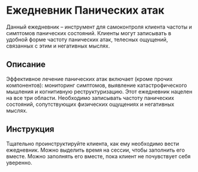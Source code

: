 # Ежедневник Панических атак

Данный ежедневник – инструмент для самоконтроля клиента частоты и
симптомов панических состояний. Клиенты могут записывать в удобной форме
частоту панических атак, телесных ощущений, связанных с этим и
негативных мыслях.

## Описание

Эффективное лечение панических атак включает (кроме прочих компонентов):
мониторинг симптомов, выявление катастрофического мышления и когнитивную
реструктуризацию. Этот ежедневник нацелен на все три области. Необходимо
записывать частоту панических состояний, сопутствующих физических
ощущениях и негативных мыслях.

## Инструкция

Тщательно проинструктируйте клиента, как ему необходимо вести
ежедневник. Можно выделить время на сессии, чтобы заполнить его вместе.
Можно заполнять его вместе, пока клиент не почувствует себя уверенно.
